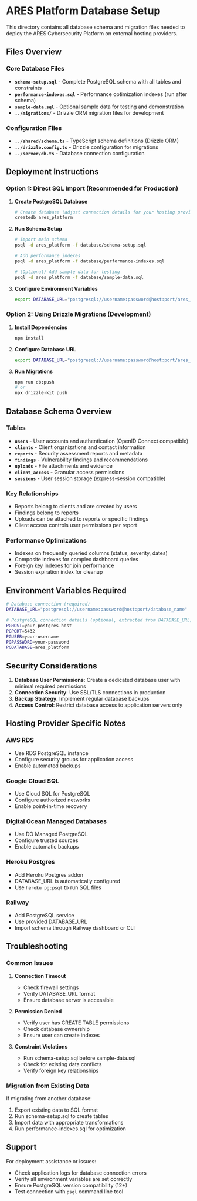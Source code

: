 # ARES Platform Database Setup

This directory contains all database schema and migration files needed to deploy the ARES Cybersecurity Platform on external hosting providers.

## Files Overview

### Core Database Files
- **`schema-setup.sql`** - Complete PostgreSQL schema with all tables and constraints
- **`performance-indexes.sql`** - Performance optimization indexes (run after schema)
- **`sample-data.sql`** - Optional sample data for testing and demonstration
- **`../migrations/`** - Drizzle ORM migration files for development

### Configuration Files
- **`../shared/schema.ts`** - TypeScript schema definitions (Drizzle ORM)
- **`../drizzle.config.ts`** - Drizzle configuration for migrations
- **`../server/db.ts`** - Database connection configuration

## Deployment Instructions

### Option 1: Direct SQL Import (Recommended for Production)

1. **Create PostgreSQL Database**
   ```bash
   # Create database (adjust connection details for your hosting provider)
   createdb ares_platform
   ```

2. **Run Schema Setup**
   ```bash
   # Import main schema
   psql -d ares_platform -f database/schema-setup.sql
   
   # Add performance indexes
   psql -d ares_platform -f database/performance-indexes.sql
   
   # (Optional) Add sample data for testing
   psql -d ares_platform -f database/sample-data.sql
   ```

3. **Configure Environment Variables**
   ```bash
   export DATABASE_URL="postgresql://username:password@host:port/ares_platform"
   ```

### Option 2: Using Drizzle Migrations (Development)

1. **Install Dependencies**
   ```bash
   npm install
   ```

2. **Configure Database URL**
   ```bash
   export DATABASE_URL="postgresql://username:password@host:port/ares_platform"
   ```

3. **Run Migrations**
   ```bash
   npm run db:push
   # or
   npx drizzle-kit push
   ```

## Database Schema Overview

### Tables
- **`users`** - User accounts and authentication (OpenID Connect compatible)
- **`clients`** - Client organizations and contact information
- **`reports`** - Security assessment reports and metadata
- **`findings`** - Vulnerability findings and recommendations
- **`uploads`** - File attachments and evidence
- **`client_access`** - Granular access permissions
- **`sessions`** - User session storage (express-session compatible)

### Key Relationships
- Reports belong to clients and are created by users
- Findings belong to reports
- Uploads can be attached to reports or specific findings
- Client access controls user permissions per report

### Performance Optimizations
- Indexes on frequently queried columns (status, severity, dates)
- Composite indexes for complex dashboard queries
- Foreign key indexes for join performance
- Session expiration index for cleanup

## Environment Variables Required

```bash
# Database connection (required)
DATABASE_URL="postgresql://username:password@host:port/database_name"

# PostgreSQL connection details (optional, extracted from DATABASE_URL)
PGHOST=your-postgres-host
PGPORT=5432
PGUSER=your-username
PGPASSWORD=your-password
PGDATABASE=ares_platform
```

## Security Considerations

1. **Database User Permissions**: Create a dedicated database user with minimal required permissions
2. **Connection Security**: Use SSL/TLS connections in production
3. **Backup Strategy**: Implement regular database backups
4. **Access Control**: Restrict database access to application servers only

## Hosting Provider Specific Notes

### AWS RDS
- Use RDS PostgreSQL instance
- Configure security groups for application access
- Enable automated backups

### Google Cloud SQL
- Use Cloud SQL for PostgreSQL
- Configure authorized networks
- Enable point-in-time recovery

### Digital Ocean Managed Databases
- Use DO Managed PostgreSQL
- Configure trusted sources
- Enable automatic backups

### Heroku Postgres
- Add Heroku Postgres addon
- DATABASE_URL is automatically configured
- Use `heroku pg:psql` to run SQL files

### Railway
- Add PostgreSQL service
- Use provided DATABASE_URL
- Import schema through Railway dashboard or CLI

## Troubleshooting

### Common Issues

1. **Connection Timeout**
   - Check firewall settings
   - Verify DATABASE_URL format
   - Ensure database server is accessible

2. **Permission Denied**
   - Verify user has CREATE TABLE permissions
   - Check database ownership
   - Ensure user can create indexes

3. **Constraint Violations**
   - Run schema-setup.sql before sample-data.sql
   - Check for existing data conflicts
   - Verify foreign key relationships

### Migration from Existing Data

If migrating from another database:

1. Export existing data to SQL format
2. Run schema-setup.sql to create tables
3. Import data with appropriate transformations
4. Run performance-indexes.sql for optimization

## Support

For deployment assistance or issues:
- Check application logs for database connection errors
- Verify all environment variables are set correctly
- Ensure PostgreSQL version compatibility (12+)
- Test connection with `psql` command line tool